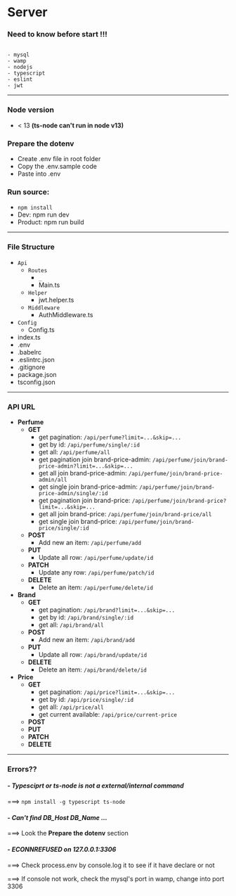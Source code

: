 # **Server**

### __Need to know before start !!!__
```

- mysql
- wamp
- nodejs
- typescript
- eslint
- jwt

```
---

### Node version
- < 13 **(ts-node can't run in node v13)**

### Prepare the dotenv
- Create .env file in root folder
- Copy the .env.sample code
- Paste into .env

### Run source:
- `npm install`
- Dev: npm run dev
- Product: npm run build

---
### __File Structure__

- `Api`
  - `Routes`
    - `_`
    - Main.ts
  - `Helper`
    - jwt.helper.ts
  - `Middleware`
    - AuthMiddleware.ts
- `Config`
  - Config.ts
- index.ts
- .env
- .babelrc
- .eslintrc.json
- .gitignore
- package.json
- tsconfig.json


----
### __API URL__
- __Perfume__
  - __GET__
    - get pagination: `/api/perfume?limit=...&skip=...`
    - get by id: `/api/perfume/single/:id`
    - get all: `/api/perfume/all`
    - get pagination join brand-price-admin: `/api/perfume/join/brand-price-admin?limit=...&skip=...`
    - get all join brand-price-admin: `/api/perfume/join/brand-price-admin/all`
    - get single join brand-price-admin: `/api/perfume/join/brand-price-admin/single/:id`
    - get pagination join brand-price: `/api/perfume/join/brand-price?limit=...&skip=...`
    - get all join brand-price: `/api/perfume/join/brand-price/all`
    - get single join brand-price: `/api/perfume/join/brand-price/single/:id`
  - __POST__
    - Add new an item: `/api/perfume/add`
  - __PUT__
    - Update all row: `/api/perfume/update/id`
  - __PATCH__
    - Update any row: `/api/perfume/patch/id`
  - __DELETE__
    - Delete an item: `/api/perfume/delete/id`
- __Brand__
  - __GET__
    - get pagination: `/api/brand?limit=...&skip=...`
    - get by id: `/api/brand/single/:id`
    - get all: `/api/brand/all`
  - __POST__
    - Add new an item: `/api/brand/add`
  - __PUT__
    - Update all row: `/api/brand/update/id`
  - __DELETE__
    - Delete an item: `/api/brand/delete/id`
- __Price__
  - __GET__
    - get pagination: `/api/price?limit=...&skip=...`
    - get by id: `/api/price/single/:id`
    - get all: `/api/price/all`
    - get current available: `/api/price/current-price`
  - __POST__
  - __PUT__
  - __PATCH__
  - __DELETE__

---

### Errors??

#### - _Typesciprt or ts-node is not a external/internal command_
===> `npm install -g typescript ts-node`

#### - _Can't find DB_Host DB_Name ..._
===> Look the **Prepare the dotenv** section

#### - _ECONNREFUSED on 127.0.0.1:3306_
===> Check process.env by console.log it to see if it have declare or not

===> If console not work, check the mysql's port in wamp, change into port 3306
